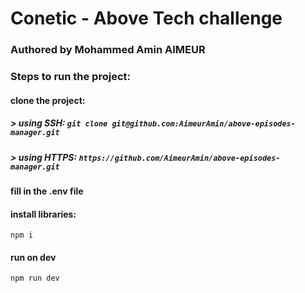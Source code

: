# Conetic - Above Tech challenge

### Authored by Mohammed Amin AIMEUR

### Steps to run the project:

#### clone the project:

##### > using SSH: `git clone git@github.com:AimeurAmin/above-episodes-manager.git`

##### > using HTTPS: `https://github.com/AimeurAmin/above-episodes-manager.git`

#### fill in the .env file

#### install libraries:

`npm i`

#### run on dev

`npm run dev`

